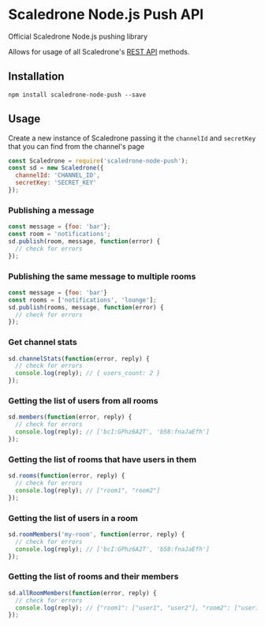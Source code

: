 # Scaledrone Node.js Push API

Official Scaledrone Node.js pushing library

Allows for usage of all Scaledrone's [REST API](https://www.scaledrone.com/docs/rest) methods.

## Installation
```
npm install scaledrone-node-push --save
```

## Usage
Create a new instance of Scaledrone passing it the `channelId` and `secretKey` that you can find from the channel's page
```javascript
const Scaledrone = require('scaledrone-node-push');
const sd = new Scaledrone({
  channelId: 'CHANNEL_ID',
  secretKey: 'SECRET_KEY'
});
```

### Publishing a message
```javascript
const message = {foo: 'bar'};
const room = 'notifications';
sd.publish(room, message, function(error) {
  // check for errors
});
```

### Publishing the same message to multiple rooms
```javascript
const message = {foo: 'bar'}
const rooms = ['notifications', 'lounge'];
sd.publish(rooms, message, function(error) {
  // check for errors
});
```

### Get channel stats
```javascript
sd.channelStats(function(error, reply) {
  // check for errors
  console.log(reply); // { users_count: 2 }
});
```

### Getting the list of users from all rooms
```javascript
sd.members(function(error, reply) {
  // check for errors
  console.log(reply); // ['bcI:GPhz6A2T', 'b58:fnaJaEfh']
});
```

### Getting the list of rooms that have users in them
```javascript
sd.rooms(function(error, reply) {
  // check for errors
  console.log(reply); // ["room1", "room2"]
});
```

### Getting the list of users in a room
```javascript
sd.roomMembers('my-room', function(error, reply) {
  // check for errors
  console.log(reply); // ['bcI:GPhz6A2T', 'b58:fnaJaEfh']
});
```

### Getting the list of rooms and their members
```javascript
sd.allRoomMembers(function(error, reply) {
  // check for errors
  console.log(reply); // {"room1": ["user1", "user2"], "room2": ["user1"]}
});
```
